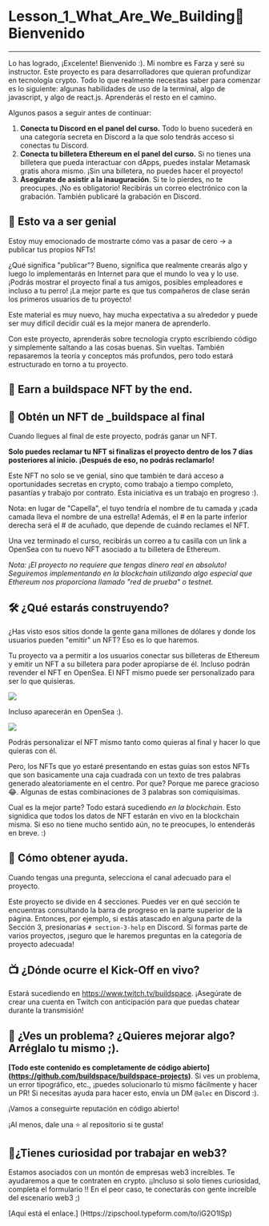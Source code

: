 # Lesson_1_What_Are_We_Building👋 Bienvenido
----------------------------------

Lo has logrado, ¡Excelente! Bienvenido :). Mi nombre es Farza y seré su instructor. Este proyecto es para desarrolladores que quieran profundizar en tecnología crypto. Todo lo que realmente necesitas saber para comenzar es lo siguiente: algunas habilidades de uso de la terminal, algo de javascript, y algo de react.js. Aprenderás el resto en el camino.

Algunos pasos a seguir antes de continuar:

1. **Conecta tu Discord en el panel del curso.** Todo lo bueno sucederá en una categoría secreta en Discord a la que solo tendrás acceso si conectas tu Discord.
2. **Conecta tu billetera Ethereum en el panel del curso.** Si no tienes una billetera que pueda interactuar con dApps, puedes instalar Metamask gratis ahora mismo. ¡Sin una billetera, no puedes hacer el proyecto!
3. **Asegúrate de asistir a la inauguración**. Si te lo pierdes, no te preocupes. ¡No es obligatorio! Recibirás un correo electrónico con la grabación. También publicaré la grabación en Discord.

🚀 Esto va a ser genial
-------------------

Estoy muy emocionado de mostrarte cómo vas a pasar de cero -> a publicar tus propios NFTs!

¿Qué significa "publicar"? Bueno, significa que realmente crearás algo y luego lo implementarás en Internet para que el mundo lo vea y lo use. ¡Podrás mostrar el proyecto final a tus amigos, posibles empleadores e incluso a tu perro! ¡La mejor parte es que tus compañeros de clase serán los primeros usuarios de tu proyecto!

Este material es muy nuevo, hay mucha expectativa a su alrededor y puede ser muy difícil decidir cuál es la mejor manera de aprenderlo.

Con este proyecto, aprenderás sobre tecnología crypto escribiendo código y simplemente saltando a las cosas buenas. Sin vueltas. También repasaremos la teoría y conceptos más profundos, pero todo estará estructurado en torno a tu proyecto.


👀 Earn a buildspace NFT by the end.
-------------------

👀 Obtén un NFT de _buildspace al final
------------------------------

Cuando llegues al final de este proyecto, podrás ganar un NFT.

**Solo puedes reclamar tu NFT si finalizas el proyecto dentro de los 7 días posteriores al inicio. ¡Después de eso, no podrás reclamarlo!**

Este NFT no solo se ve genial, sino que también te dará acceso a oportunidades secretas en crypto, como trabajo a tiempo completo, pasantías y trabajo por contrato. Esta iniciativa es un trabajo en progreso :).

Nota: en lugar de "Capella", el tuyo tendría el nombre de tu camada y ¡cada camada lleva el nombre de una estrella! Además, el # en la parte inferior derecha será el # de acuñado, que depende de cuándo reclames el NFT.

Una vez terminado el curso, recibirás un correo a tu casilla con un link a OpenSea con tu nuevo NFT asociado a tu billetera de Ethereum.

*Nota: ¡El proyecto no requiere que tengas dinero real en absoluto! Seguiremos implementando en la blockchain utilizando algo especial que Ethereum nos proporciona llamado "red de prueba" o testnet.*


🛠 ¿Qué estarás construyendo?
-------------------
¿Has visto esos sitios donde la gente gana millones de dólares y donde los usuarios pueden "emitir" un NFT?
Eso es lo que haremos.

Tu proyecto va a permitir a los usuarios conectar sus billeteras de Ethereum y emitir un NFT a su billetera para poder apropiarse de él. Incluso podrán revender el NFT en OpenSea. El NFT mismo puede ser personalizado para ser lo que quisieras.

![](https://i.imgur.com/n2gtgFC.png)

Incluso aparecerán en OpenSea :).

![](https://i.imgur.com/2nQ6Csp.png)

Podrás personalizar el NFT mismo tanto como quieras al final y hacer lo que quieras con él.

Pero, los NFTs que yo estaré presentando en estas guías son estos NFTs que son basicamente una caja
cuadrada con un texto de tres palabras generado aleatoriamente en el centro. Por que? Porque me parece gracioso 😂. Algunas de estas combinaciones de 3 palabras son comiquísimas.

Cual es la mejor parte? Todo estará sucediendo *en la blockchain*. Esto signidica que todos los datos de NFT estarán en vivo en la blockchain misma. Si eso no tiene mucho sentido aún, no te preocupes, lo entenderás en breve. :)


🤚 Cómo obtener ayuda.
---------------------------------------

Cuando tengas una pregunta, selecciona el canal adecuado para el proyecto.

Este proyecto se divide en 4 secciones. Puedes ver en qué sección te encuentras consultando la barra de progreso en la parte superior de la página. Entonces, por ejemplo, si estás atascado en alguna parte de la Sección 3, presionarías `# section-3-help` en Discord. Si formas parte de varios proyectos, ¡seguro que le haremos preguntas en la categoría de proyecto adecuada!

📺 ¿Dónde ocurre el Kick-Off en vivo?
---------------------------------------

Estará sucediendo en <https://www.twitch.tv/buildspace>. ¡Asegúrate de crear una cuenta en Twitch con anticipación para que puedas chatear durante la transmisión!

🤘 ¿Ves un problema? ¿Quieres mejorar algo? Arréglalo tu mismo ;).
---------------------------------------

**[Todo este contenido es completamente de código abierto] (https://github.com/buildspace/buildspace-projects)**. Si ves un problema, un error tipográfico, etc., ¡puedes solucionarlo tú mismo fácilmente y hacer un PR! Si necesitas ayuda para hacer esto, envía un DM `@alec` en Discord :).

¡Vamos a conseguirte reputación en código abierto!

¡Al menos, dale una ⭐ al repositorio si te gusta!


🚨¿Tienes curiosidad por trabajar en web3?
-------------------

Estamos asociados con un montón de empresas web3 increíbles. Te ayudaremos a que te contraten en crypto. ¡¡Incluso si solo tienes curiosidad, completa el formulario !! 
En el peor caso, te conectarás con gente increíble del escenario web3 ;)

[Aquí está el enlace.] (Https://zipschool.typeform.com/to/iG2O1lSp)

